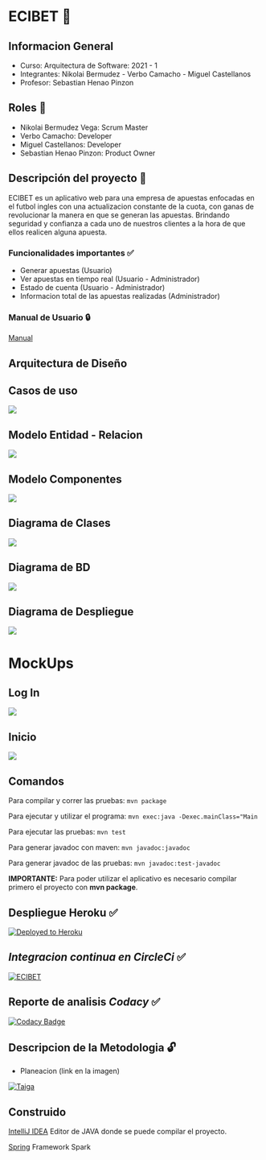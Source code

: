 # ECIBET :gem:

## Informacion General
- Curso: Arquitectura de Software: 2021 - 1
- Integrantes: Nikolai Bermudez - Verbo Camacho - Miguel Castellanos
- Profesor: Sebastian Henao Pinzon

## Roles :bell:
- Nikolai Bermudez Vega: Scrum Master
- Verbo Camacho: Developer
- Miguel Castellanos: Developer
- Sebastian Henao Pinzon: Product Owner

## Descripción del proyecto :currency_exchange:
ECIBET es un aplicativo web para una empresa de apuestas enfocadas en el futbol ingles con una actualizacion constante de la cuota, con ganas de revolucionar la manera en que se generan las apuestas. Brindando seguridad y confianza a cada uno de nuestros clientes a la hora de que ellos realicen alguna apuesta. 

### Funcionalidades importantes :white_check_mark:
- Generar apuestas (Usuario)
- Ver apuestas en tiempo real (Usuario - Administrador)
- Estado de cuenta (Usuario - Administrador)
- Informacion total de las apuestas realizadas (Administrador)

### Manual de Usuario :lock:
[Manual](https://verbocamacho.gitbook.io/u/manual-de-usuario-ecibet)


## Arquitectura de Diseño
## Casos de uso
![](img/Casos_de_uso.jpg)

## Modelo Entidad - Relacion
![](img/image.png)

## Modelo Componentes 
![](img/component.png)

## Diagrama de Clases
![](img/DiagramadeClases.png)

## Diagrama de BD
![](img/DB.jpg)

## Diagrama de Despliegue
![](img/Diagramdespliegue.png)

# MockUps
## Log In
![](img/Log.jpeg)
## Inicio
![](img/Inicio.jpeg)

## Comandos
Para compilar y correr las pruebas: ```mvn package```

Para ejecutar y utilizar el programa: ```mvn exec:java -Dexec.mainClass="Main```

Para ejecutar las pruebas: ```mvn test```

Para generar javadoc con maven: ```mvn javadoc:javadoc```

Para generar javadoc de las pruebas: ```mvn javadoc:test-javadoc```

**IMPORTANTE:** Para poder utilizar el aplicativo es necesario compilar primero el proyecto con **mvn package**.

## Despliegue Heroku :white_check_mark:
[![Deployed to Heroku](https://www.herokucdn.com/deploy/button.png)](http://ecibets.herokuapp.com)


## *Integracion continua en CircleCi* :white_check_mark:
[![ECIBET](https://circleci.com/gh/ECIBET/ECI-BET-PROJECT.svg?style=svg)](https://app.circleci.com/pipelines/github/ECIBET/ECI-BET-PROJECT)

## Reporte de analisis *Codacy* :white_check_mark:
[![Codacy Badge](https://app.codacy.com/project/badge/Grade/9c5a8e845ac94857ab11ec72cb0afd78)](https://www.codacy.com/gh/ECIBET/ECI-BET-PROJECT/dashboard?utm_source=github.com&amp;utm_medium=referral&amp;utm_content=ECIBET/ECI-BET-PROJECT&amp;utm_campaign=Badge_Grade)

## Descripcion de la Metodologia :unlock:
- Planeacion (link en la imagen)

[![Taiga](https://devel.nuclex.org/logos/taiga-logo.jpg)](https://tree.taiga.io/project/verbocamacho-ecibeteci-bet-project/backlog)

## Construido
[IntelliJ IDEA](https://www.jetbrains.com/es-es/idea/) Editor de JAVA donde se puede compilar el proyecto.

[Spring](https://spring.io) Framework Spark



